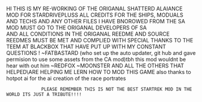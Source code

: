 HI THIS IS MY RE-WORKING OF THE ORIGANAL SHATTERD ALAIANCE MOD FOR STARDRIVEPLUSS ALL CREDITS FOR THE SHIPS, MODUALS AND TECHS AND ANY OTHER FILES I HAVE BNOROWED FROM THE SA MOD MUST GO TO THE ORIGANAL DEVELOPERS OF SA  
AND ALL CONDITIONS IN THE ORIGANAL REEDME AND SOURCE REEDMES MUST BE MET AND COMPLIED WITH 
SPECIAL THANKS TO THE TEEM AT BLACKBOX THAT HAVE PUT UP WITH MY CONSTANT QUESTIONS !
~FATBASTARD (who set up the auto updater, git hub and gave permision to use some assets from the CA mod)tbh this mod wouldnt be hear with out him
~REDFOX
~MOONSTER 
AND ALL THE OTHERS THAT HELPED\ARE HELPING ME LERN HOW TO MOD THIS GAME
also thanks to hotpot ai for the ai creation of the race portrates  

   


                 PLEASE REMEMBER THIS IS NOT THE BEST STARTREK MOD IN THE WORLD ITS JUST A TRIBUTE!!!! 
                                       